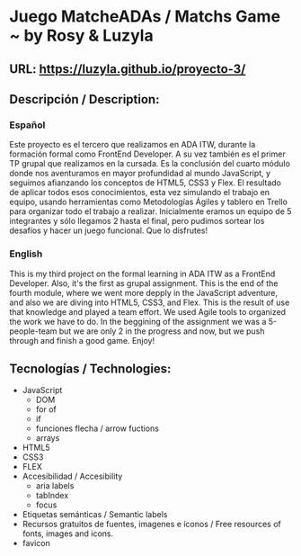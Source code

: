 # Juego MatcheADAs / Matchs Game ~ by Rosy & Luzyla

## URL: https://luzyla.github.io/proyecto-3/

## Descripción / Description:
### Español
Este proyecto es el tercero que realizamos en ADA ITW, durante la formación formal como FrontEnd Developer. A su vez también es el primer TP grupal que realizamos en la cursada. Es la conclusión del cuarto módulo donde nos aventuramos en mayor profundidad al mundo JavaScript, y seguimos afianzando los conceptos de HTML5, CSS3 y Flex. El resultado de aplicar todos esos conocimientos, esta vez simulando el trabajo en equipo, usando herramientas como Metodologías Ágiles y tablero en Trello para organizar todo el trabajo a realizar. Inicialmente eramos un equipo de 5 integrantes y sólo llegamos 2 hasta el final, pero pudimos sortear los desafíos y hacer un juego funcional.
Que lo disfrutes!

### English
This is my third project on the formal learning in ADA ITW as a FrontEnd Developer. Also, it's the first as grupal assignment. This is the end of the fourth module, where we went more depply in the JavaScript adventure, and also we are diving into HTML5, CSS3, and Flex. This is the result of use that knowledge and played a team effort. We used Agile tools to organized the work we have to do. In the beggining of the assignment we was a 5-people-team but we are only 2 in the progress and now, but we push through and finish a good game.
Enjoy!

## Tecnologías / Technologies:
- JavaScript
    - DOM
    - for of
    - if
    - funciones flecha / arrow fuctions
    - arrays
- HTML5
- CSS3
- FLEX
- Accesibilidad / Accesibility
    - aria labels
    - tabIndex
    - focus
- Etiquetas semánticas / Semantic labels
- Recursos gratuitos de fuentes, imagenes e íconos / Free resources of fonts, images and icons.
- favicon
